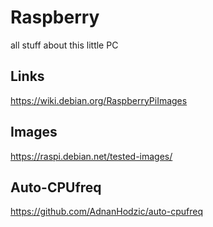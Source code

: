 # Raspberry
all stuff about this little PC

## Links
https://wiki.debian.org/RaspberryPiImages


## Images
https://raspi.debian.net/tested-images/

## Auto-CPUfreq
https://github.com/AdnanHodzic/auto-cpufreq
